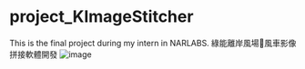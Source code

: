 # project_KImageStitcher

This is the final project during my intern in NARLABS.
綠能離岸風場風車影像拼接軟體開發
![image](https://user-images.githubusercontent.com/56266480/123507100-42441d80-d69a-11eb-8119-1993c80cfb6a.png)
